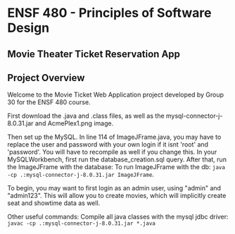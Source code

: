 # ENSF 480 - Principles of Software Design
## Movie Theater Ticket Reservation App

## Project Overview

Welcome to the Movie Ticket Web Application project developed by Group 30 for the ENSF 480 course.

First download the .java and .class files, as well as the mysql-connector-j-8.0.31.jar and AcmePlex1.png image. 

Then set up the MySQL. In line 114 of ImageJFrame.java, you may have to replace the user and password with your own login if it isnt 'root' and 'password'. You will have to recompile as well if you change this. In your MySQLWorkbench, first run the database_creation.sql query. After that, run the ImageJFrame with the database:
To run ImageJFrame with the db: `java -cp .:mysql-connector-j-8.0.31.jar ImageJFrame`. 

To begin, you may want to first login as an admin user, using "admin" and "admin123". This will allow you to create movies, which will implicitly create seat and showtime data as well. 

Other useful commands:
Compile all java classes with the mysql jdbc driver: `javac -cp .:mysql-connector-j-8.0.31.jar *.java`
